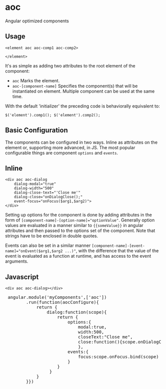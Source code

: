 aoc
====

Angular optimized components


Usage
----


    <element aoc aoc-comp1 aoc-comp2>

    </element>

It's as simple as adding two attributes to the root element of the component:

*   `aoc` Marks the element.
*   `aoc-[component-name]` Specifies the component(s) that will be instantiated on element. Multiple component can be used at the same time.

With the default 'initializer' the preceding code is behaviorally equivalent to:

    $('element').comp1(); $('element').comp2();


Basic Configuration
----

The components can be configured in two ways. Inline as attributes on the element or, supporting more advanced, in JS.
The most popular configurable things are component `options` and `events`.

Inline
---

    <div aoc aoc-dialog
        dialog-modal="true"
        dialog-width="500"
        dialog-close-text="'Close me'"
        dialog-close="onDialogClose();"
        event-focus="onFocus($arg1,$arg2)">
    </div>

Setting up options for the component is done by adding attributes in the form of `[component-name]-[option-name]="optionValue"`.
Generally option values are evaluated in a manner similar to `{{someValue}}` in angular attributes and then passed to the options set of the component. Note that strings have to be enclosed in double quotes.

Events can also be set in a similar manner `[component-name]-[event-name]="onEvent($arg1,$arg2 ...)"`, with the difference that the value of the event is evaluated as a function at runtime, and has access to the event arguments.

Javascript
---

`<div aoc aoc-dialog></div>`


<pre> angular.module('myComponents',['aoc'])
        .run(function(aocConfigure){
            return {
                dialog:function(scope){
                    return {
                        options:{
                            modal:true,
                            width:500,
                            closeText:"Close me",
                            close:function(){scope.onDialogClose();
                            },
                        events:{
                            focus:scope.onFocus.bind(scope)
                        }
                    }
                 }
            }
        }})
</pre>
